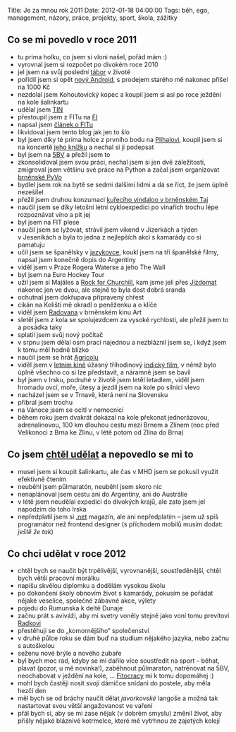 Title: Je za mnou rok 2011
Date: 2012-01-18 04:00:00
Tags: běh, ego, management, názory, práce, projekty, sport, škola, zážitky

## Co se mi povedlo v roce 2011

-   tu prima holku, co jsem si vloni našel, pořád mám :)
-   vyrovnal jsem si rozpočet po divokém roce 2010
-   jel jsem na svůj poslední [tábor](http://www.taborprekvapeni.net/) v životě
-   pořídil jsem si opět [nový Android](http://www.mobilmania.cz/clanky/lg-optimus-one-postrach-levnych-androidu-test/sc-3-a-1315240/default.aspx), s prodejem starého mě nakonec přišel na 1000 Kč
-   nezdolal jsem Kohoutovický kopec a koupil jsem si asi po roce ježdění na kole šalinkartu
-   udělal jsem [TIN](http://www.fit.vutbr.cz/study/courses/TIN/)
-   přestoupil jsem z FITu na [FI](http://www.fi.muni.cz/)
-   napsal jsem [článek o FITu]({filename}2011-05-09_byl-jsem-fit.md)
-   likvidoval jsem tento blog jak jen to šlo
-   byl jsem díky té prima holce z prvního bodu na [Plíhalovi](http://karelplihal.cz/), koupil jsem si na koncertě [jeho knížku](http://www.kosmas.cz/knihy/132297/jako-cool-v-plote/) a nechal si ji podepsat
-   byl jsem na [5BV](http://5bv.cz/) a přežil jsem to
-   zkonsolidoval jsem svou práci, nechal jsem si jen dvě záležitosti, zmigroval jsem většinu své práce na Python a začal jsem organizovat [brněnské PyVo](http://srazy.info/brnenske-pyvo/)
-   bydlel jsem rok na bytě se sedmi dalšími lidmi a dá se říct, že jsem úplně nezešílel
-   přežil jsem druhou konzumaci [kuřecího vindaloo v brněnském Taj](http://www.tajbrno.cz/)
-   naučil jsem se díky letošní letní cykloexpedici po vinařích trochu lépe rozpoznávat víno a pít jej
-   byl jsem na FIT plese
-   naučil jsem se lyžovat, strávil jsem víkend v Jizerkách a týden v Jeseníkách a byla to jedna z nejlepších akcí s kamarády co si pamatuju
-   učil jsem se španělsky v [jazykovce](http://www.jc-correct.com/), koukl jsem na tři španělské filmy, napsal jsem konečně dopis do Argentiny
-   viděl jsem v Praze Rogera Waterse a jeho The Wall
-   byl jsem na Euro Hockey Tour
-   užil jsem si Majáles a [Rock for Churchill](http://rfch.cz/), kam jsme jeli přes [Jízdomat](http://www.jizdomat.cz) nakonec jen ve dvou, ale stejně to byla dost dobrá sranda
-   ochutnal jsem dokřupava připravený chřest
-   cikán na Kolišti mě okradl o peněženku a o klíče
-   viděl jsem [Radovana](http://www.csfd.cz/film/291641-mgr-radovan-kaluza/) v brněnském kinu Art
-   sletěl jsem z kola se spolujezdcem za vysoké rychlosti, ale přežil jsem to a posádka taky
-   splatil jsem svůj nový počítač
-   v srpnu jsem dělal osm prací najednou a nezbláznil jsem se, i když jsem k tomu měl hodně blízko
-   naučil jsem se hrát [Agricolu](http://www.deskovecky.cz/deskove-hry/77-agricola-8595558300099.html)
-   viděl jsem v [letním kině](http://nadobraku.cz/#2011-08-24) úžasný tříhodinový [indický film](http://www.csfd.cz/film/107196-statecne-srdce-ziska-nevestu/), v němž bylo úplně všechno co si lze představit, a náramně jsem se bavil
-   byl jsem v Irsku, podruhé v životě jsem letěl letadlem, viděl jsem hromadu ovcí, moře, útesy a jezdil jsem na kole po silnici vlevo
-   nacházel jsem se v Trnavě, která není na Slovensku
-   přibral jsem trochu
-   na Vánoce jsem se ocitl v nemocnici
-   během roku jsem dvakrát dokázal na kole překonat jednorázovou, adrenalinovou, 100 km dlouhou cestu mezi Brnem a Zlínem (noc před Velikonoci z Brna ke Zlínu, v létě potom od Zlína do Brna)

## Co jsem [chtěl udělat]({filename}2011-01-01_novorocni-vyhledy.md) a nepovedlo se mi to

-   musel jsem si koupit šalinkartu, ale čas v MHD jsem se pokusil využít efektivně čtením
-   neuběhl jsem půlmaratón, neuběhl jsem skoro nic
-   nenaplánoval jsem cestu ani do Argentiny, ani do Austrálie
-   v létě jsem neudělal expedici do divokých krajů, ale zato jsem jel napodzim do toho Irska
-   nepředplatil jsem si [.net](http://www.netmag.co.uk/) magazín, ale ani nepředplatím – jsem už spíš programátor než frontend designer (s příchodem mobilů musím dodat: *ještě že tak*)

## Co chci udělat v roce 2012

-   chtěl bych se naučit být trpělivější, vyrovnanější, soustředěnější, chtěl bych větší pracovní morálku
-   napíšu skvělou diplomku a dodělám vysokou školu
-   po dokončení školy obnovím život s kamarády, pokusím se pořádat nějaké veselice, společné zábavné akce, výlety
-   pojedu do Rumunska k deltě Dunaje
-   začnu prát s aviváží, aby mi svetry voněly stejně jako voní tomu prevítovi [Radkovi](http://www.ceskatelevize.cz/lide/radek-wiglasz/)
-   přestěhuji se do „komornějšího“ společenství
-   v druhé půlce roku se dám buď na studium nějakého jazyka, nebo začnu s autoškolou
-   seženu nové brýle a nového zubaře
-   byl bych moc rád, kdyby se mi dařilo více soustředit na sport – běhat, plavat (pozor, u mě novinka!), zaběhnout půlmaraton, natrénovat na 5BV, neochabovat v ježdění na kole, … [Fitocracy](http://ftcy.co/wfn4WM) mi k tomu dopomáhej :)
-   mohl bych častěji nosit svojí dámičce snídani do postele, aby měla hezčí den
-   měl bych se od bráchy naučit dělat *javorkovské* langoše a možná tak nastartovat svou větší angažovanost ve vaření
-   přál bych si, aby se mi zase nějak (v dobrém smyslu) změnil život, aby přišly nějaké bláznivé kotrmelce, které mě vytrhnou ze zajetých kolejí
